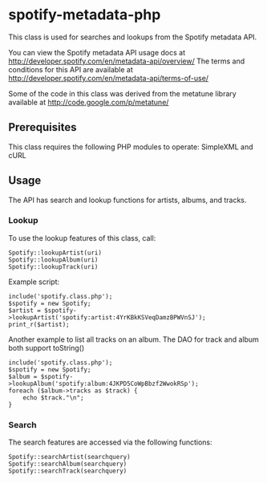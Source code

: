 # spotify-metadata-php
This class is used for searches and lookups from the Spotify metadata API.

You can view the Spotify metadata API usage docs at http://developer.spotify.com/en/metadata-api/overview/
The terms and conditions for this API are available at http://developer.spotify.com/en/metadata-api/terms-of-use/

Some of the code in this class was derived from the metatune library available at http://code.google.com/p/metatune/

## Prerequisites

This class requires the following PHP modules to operate: SimpleXML and cURL

## Usage

The API has search and lookup functions for artists, albums, and tracks.

### Lookup

To use the lookup features of this class, call:

	Spotify::lookupArtist(uri)
	Spotify::lookupAlbum(uri)
	Spotify::lookupTrack(uri)
	
Example script:

	include('spotify.class.php');
	$spotify = new Spotify;
	$artist = $spotify->lookupArtist('spotify:artist:4YrKBkKSVeqDamzBPWVnSJ');
	print_r($artist);
	
Another example to list all tracks on an album. The DAO for track and album both support toString()

	include('spotify.class.php');
	$spotify = new Spotify;
	$album = $spotify->lookupAlbum('spotify:album:4JKPD5CoWpBbzf2WwokRSp');
	foreach ($album->tracks as $track) {
		echo $track."\n";
	}
	
### Search

The search features are accessed via the following functions:

	Spotify::searchArtist(searchquery)
	Spotify::searchAlbum(searchquery)
	Spotify::searchTrack(searchquery)